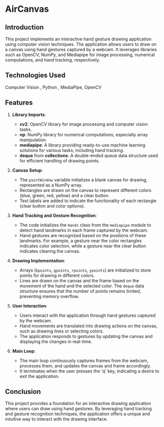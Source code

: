 # AirCanvas

## Introduction

This project implements an interactive hand gesture drawing application using computer vision techniques. The application allows users to draw on a canvas using hand gestures captured by a webcam. It leverages libraries such as OpenCV, NumPy, and Mediapipe for image processing, numerical computations, and hand tracking, respectively.

## Technologies Used
Computer Vision , Python , MediaPipe, OpenCV


## Features

1. **Library Imports**:
   - **cv2**: OpenCV library for image processing and computer vision tasks.
   - **np**: NumPy library for numerical computations, especially array manipulation.
   - **mediapipe**: A library providing ready-to-use machine learning solutions for various tasks, including hand tracking.
   - **deque** from **collections**: A double-ended queue data structure used for efficient handling of drawing points.

2. **Canvas Setup**:
   - The `paintWindow` variable initializes a blank canvas for drawing, represented as a NumPy array.
   - Rectangles are drawn on the canvas to represent different colors (blue, green, red, yellow) and a clear button.
   - Text labels are added to indicate the functionality of each rectangle (clear button and color options).

3. **Hand Tracking and Gesture Recognition**:
   - The code initializes the `Hands` class from the `mediapipe` module to detect hand landmarks in each frame captured by the webcam.
   - Hand gestures are recognized based on the positions of these landmarks. For example, a gesture near the color rectangles indicates color selection, while a gesture near the clear button indicates clearing the canvas.

4. **Drawing Implementation**:
   - Arrays (`bpoints`, `gpoints`, `rpoints`, `ypoints`) are initialized to store points for drawing in different colors.
   - Lines are drawn on the canvas and the frame based on the movement of the hand and the selected color. The `deque` data structure ensures that the number of points remains limited, preventing memory overflow.

5. **User Interaction**:
   - Users interact with the application through hand gestures captured by the webcam.
   - Hand movements are translated into drawing actions on the canvas, such as drawing lines or selecting colors.
   - The application responds to gestures by updating the canvas and displaying the changes in real-time.

6. **Main Loop**:
   - The main loop continuously captures frames from the webcam, processes them, and updates the canvas and frame accordingly.
   - It terminates when the user presses the 'q' key, indicating a desire to exit the application.

## Conclusion

This project provides a foundation for an interactive drawing application where users can draw using hand gestures. By leveraging hand tracking and gesture recognition techniques, the application offers a unique and intuitive way to interact with the drawing interface.
